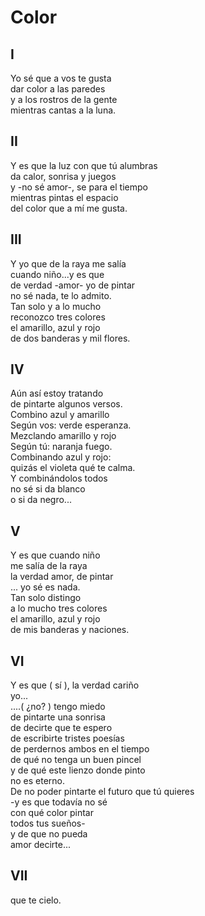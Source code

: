 # Color 

## I
Yo sé que a vos te gusta<br/>
dar color a las paredes<br/>
y a los rostros de la gente<br/>
mientras cantas a la luna.<br/>

## II
Y es que la luz con que tú alumbras<br/>
da calor, sonrisa y juegos<br/>
y -no sé amor-, se para el tiempo<br/>
mientras pintas el espacio<br/>
del color que a mí me gusta.<br/>

## III
Y yo que de la raya me salía<br/>
cuando niño...y es que<br/>
de verdad -amor- yo de pintar<br/>
no sé nada, te lo admito.<br/>
Tan solo y a lo mucho<br/>
reconozco tres colores<br/>
el amarillo, azul y rojo<br/>
de dos banderas y mil flores.<br/>


## IV
Aún así estoy tratando<br/>
de pintarte algunos versos.<br/>
Combino azul y amarillo<br/>
Según vos: verde esperanza.<br/>
Mezclando amarillo y rojo<br/>
Según tú: naranja fuego.<br/>
Combinando azul y rojo: <br/>
quizás el violeta qué te calma.<br/>
Y combinándolos todos<br/>
no sé si da blanco <br/>
o si da negro...<br/>


## V
Y es que cuando niño<br/>
me salía de la raya<br/>
la verdad amor, de pintar<br/>
... yo sé es nada.<br/>
Tan solo distingo <br/>
a lo mucho tres colores<br/>
el amarillo, azul y rojo<br/>
de mis banderas y naciones.<br/>


## VI
Y es que ( sí ), la verdad cariño <br/>
yo... <br/>
....( ¿no? ) tengo miedo<br/>
de pintarte una sonrisa<br/>
de decirte que te espero<br/>
de escribirte tristes poesías<br/>
de perdernos ambos en el tiempo<br/>
de qué no tenga un buen pincel<br/>
y de qué este lienzo donde pinto <br/>
no es eterno.<br/>
De no poder pintarte el futuro que tú quieres<br/>
-y es que todavía no sé <br/>
con qué color pintar <br/>
todos tus sueños-<br/>
y de que no pueda <br/>
amor decirte...<br/>


## VII
que te cielo.<br/>